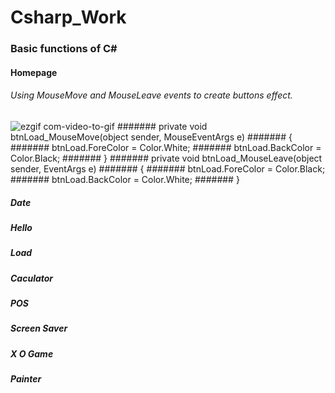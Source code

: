 # Csharp_Work
### Basic functions of C#

#### Homepage
###### Using MouseMove and MouseLeave events to create buttons effect.
![ezgif com-video-to-gif](https://github.com/JingHsu1997/Csharp_Work/assets/134953373/9c34c46c-0700-42df-bedb-9fc1e52c3f07)
####### private void btnLoad_MouseMove(object sender, MouseEventArgs e)
####### {
####### btnLoad.ForeColor = Color.White;
####### btnLoad.BackColor = Color.Black;
####### }
####### private void btnLoad_MouseLeave(object sender, EventArgs e)
####### {
####### btnLoad.ForeColor = Color.Black;
####### btnLoad.BackColor = Color.White;
####### }
##### Date

##### Hello

##### Load

##### Caculator

##### POS

##### Screen Saver

##### X O Game

##### Painter

